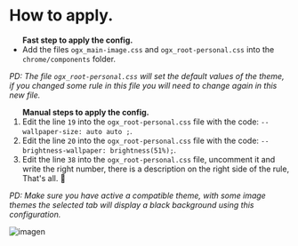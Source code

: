 # How to apply.
<ul><b>Fast step to apply the config.</b>
<li>Add the files <code>ogx_main-image.css</code> and <code>ogx_root-personal.css</code> into the <code>chrome/components</code> folder.</li>
</ul>
<p><i>PD: The file <code>ogx_root-personal.css</code> will set the default values of the theme, if you changed some rule in this file you will need to change again in this new file.</i></p>

<ol> <b>Manual steps to apply the config.</b>
  
  <li>Edit the line <code>19</code> into the <code>ogx_root-personal.css</code> file with the code: <code>--wallpaper-size: auto auto ;</code>.</li>
  <li>Edit the line <code>20</code> into the <code>ogx_root-personal.css</code> file with the code: <code>--brightness-wallpaper: brightness(51%);</code>.</li>
  <li> Edit the line <code>38</code> into the <code>ogx_root-personal.css</code> file, uncomment it and write the right number, 
  there is a description on the right side of the rule, That's all. 💙</li>
</ol>

<p><i>PD: Make sure you have active a compatible theme, with some image themes the selected tab will display a black background using this configuration.</i></p>

![imagen](https://user-images.githubusercontent.com/22057609/176717191-37bcc3ab-1234-40e7-83c9-c7dd2a4188ba.png)

